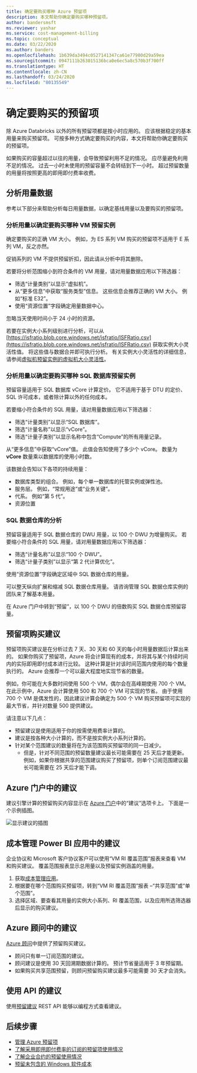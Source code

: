 ```yaml
---
title: 确定要购买哪种 Azure 预留项
description: 本文帮助你确定要购买哪种预留项。
author: bandersmsft
ms.reviewer: yashar
ms.service: cost-management-billing
ms.topic: conceptual
ms.date: 03/22/2020
ms.author: banders
ms.openlocfilehash: 1b639da3494c0527141347ca61e77980d29a59ea
ms.sourcegitcommit: 0947111b263015136bca0e6ec5a8c570b3f700ff
ms.translationtype: HT
ms.contentlocale: zh-CN
ms.lasthandoff: 03/24/2020
ms.locfileid: "80135549"
---
```

# <a name="determine-what-reservation-to-purchase"></a>确定要购买的预留项

除 Azure Databricks 以外的所有预留项都是按小时应用的。 应该根据稳定的基本用量来购买预留项。 可按多种方式确定要购买的内容，本文将帮助你确定要购买的预留项。

如果购买的容量超过以往的用量，会导致预留利用不足的情况。 应尽量避免利用不足的情况。 过去一小时未使用的预留容量不会转结到下一小时。  超过预留数量的用量将按照更高的即用即付费率收费。

## <a name="analyze-usage-data"></a>分析用量数据

参考以下部分来帮助分析每日用量数据，以确定基线用量以及要购买的预留项。

### <a name="analyze-usage-for-a-vm-reserved-instance-purchase"></a>分析用量以确定要购买哪种 VM 预留实例

确定要购买的正确 VM 大小。 例如，为 ES 系列 VM 购买的预留项不适用于 E 系列 VM，反之亦然。

促销系列的 VM 不提供预留折扣，因此请从分析中将其删除。

若要将分析范围缩小到符合条件的 VM 用量，请对用量数据应用以下筛选器：

- 筛选“计量类别”以显示“虚拟机”。  
- 从“更多信息”中获取“服务类型”信息。   这些信息会推荐正确的 VM 大小。 例如“标准 E32”。
- 使用“资源位置”字段确定用量数据中心。 

忽略当天使用时间小于 24 小时的资源。

若要在实例大小系列级别进行分析，可以从 [https://isfratio.blob.core.windows.net/isfratio/ISFRatio.csv](https://isfratio.blob.core.windows.net/isfratio/ISFRatio.csv) 获取实例大小灵活性值。 将这些值与数据合并即可执行分析。 有关实例大小灵活性的详细信息，请参阅[虚拟机预留实例的虚拟机大小灵活性](../../virtual-machines/windows/reserved-vm-instance-size-flexibility.md)。

### <a name="analyze-usage-for-a-sql-database-reserved-instance-purchase"></a>分析用量以确定要购买哪种 SQL 数据库预留实例

预留容量适用于 SQL 数据库 vCore 计算定价。 它不适用于基于 DTU 的定价、SQL 许可成本，或者除计算以外的任何成本。

若要缩小符合条件的 SQL 用量，请对用量数据应用以下筛选器：


- 筛选“计量类别”以显示“SQL 数据库”。  
- 筛选“计量名称”以显示“vCore”。  
- 筛选“计量子类别”以显示名称中包含“Compute”的所有用量记录。  

从“更多信息”中获取“vCore”值。   此值会告知使用了多少个 vCore。 数量为 **vCore** 数量乘以数据库的使用小时数。

该数据会告知以下各项的持续用量：

- 数据库类型的组合。 例如，每个单一数据库的托管实例或弹性池。
- 服务层。 例如，“常规用途”或“业务关键”。
- 代系。 例如“第 5 代”。
- 资源位置

### <a name="analysis-for-sql-data-warehouse"></a>SQL 数据仓库的分析

预留容量适用于 SQL 数据仓库的 DWU 用量，以 100 个 DWU 为增量购买。 若要缩小符合条件的 SQL 用量，请对用量数据应用以下筛选器：

- 筛选“计量名称”以显示“100 个 DWU”。  
- 筛选“计量子类别”以显示“第 2 代计算优化”。  

使用“资源位置”字段确定区域中 SQL 数据仓库的用量。 

可以整天纵向扩展和缩减 SQL 数据仓库用量。 请咨询管理 SQL 数据仓库实例的团队来了解基本用量。

在 Azure 门户中转到“预留”，以 100 个 DWU 的倍数购买 SQL 数据仓库预留容量。

## <a name="reservation-purchase-recommendations"></a>预留项购买建议

预留项购买建议是在分析过去 7 天、30 天和 60 天的每小时用量数据后计算出来的。 如果你购买了预留项，Azure 将会计算现有的成本，并将其与某个持续时间内的实际即用即付成本进行比较。 这种计算是针对该时间范围内使用的每个数量执行的。 Azure 会推荐一个可以最大程度地实现节省的数量。 

例如，你可能在大多数时间使用 500 个 VM，偶尔会在高峰期使用 700 个 VM。 在此示例中，Azure 会计算使用 500 和 700 个 VM 可实现的节省。 由于使用 700 个 VM 是偶发性的，因此建议计算会确定为 500 个 VM 购买预留项可实现的最大节省，并针对数量 500 提供建议。

请注意以下几点：

- 预留建议是使用适用于你的按需使用费率计算的。
- 建议是按各种大小计算的，而不是按实例大小系列计算的。
- 针对某个范围建议的数量将在为该范围购买预留项的同一日减少。
    - 但是，针对不同范围的预留数量建议最长可能需要在 25 天后才能更新。 例如，如果你根据共享的范围建议购买了预留项，则单个订阅范围建议最长可能需要在 25 天后才能下调。

## <a name="recommendations-in-the-azure-portal"></a>Azure 门户中的建议

建议引擎计算的预留购买内容显示在 [Azure 门户](https://portal.azure.com/#blade/Microsoft_Azure_Reservations/CreateBlade/referrer/docs)中的“建议”选项卡上。  下面是一个示例插图。

![显示建议的插图](./media/determine-reservation-purchase/select-product-ri.png)

## <a name="recommendations-in-the-cost-management-power-bi-app"></a>成本管理 Power BI 应用中的建议

企业协议和 Microsoft 客户协议客户可以使用“VM RI 覆盖范围”报表来查看 VM 和购买建议。 覆盖范围报表显示总用量以及预留实例涵盖的用量。

1. 获取[成本管理应用](https://appsource.microsoft.com/product/power-bi/costmanagement.azurecostmanagementapp)。
2. 根据要在哪个范围购买预留项，转到“VM RI 覆盖范围”报表 –“共享范围”或“单个范围”。
3. 选择区域、要查看其用量的实例大小系列、RI 覆盖范围，以及应用所选筛选器后显示的购买建议。

## <a name="recommendations-in-azure-advisor"></a>Azure 顾问中的建议

[Azure 顾问](https://portal.azure.com/#blade/Microsoft_Azure_Expert/AdvisorMenuBlade/overview)中提供了预留购买建议。

- 顾问只有单一订阅范围的建议。
- 顾问建议是使用 30 天回溯期数据计算的。 预计节省量适用于 3 年预留期。
- 如果购买共享范围预留，则顾问预留购买建议最多可能需要 30 天才会消失。

## <a name="recommendations-using-apis"></a>使用 API 的建议

使用[预留建议](/rest/api/consumption/reservationrecommendations/list) REST API 能够以编程方式查看建议。

## <a name="next-steps"></a>后续步骤

- [管理 Azure 预留项](manage-reserved-vm-instance.md)
- [了解采用即用即付费率的订阅的预留项使用情况](understand-reserved-instance-usage.md)
- [了解企业合约的预留使用情况](understand-reserved-instance-usage-ea.md)
- [预留未包含的 Windows 软件成本](reserved-instance-windows-software-costs.md)